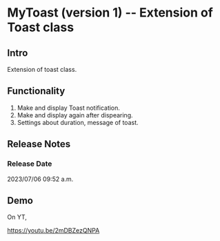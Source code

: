 # MyToast (version 1) -- Extension of Toast class
## Intro
Extension of toast class.

## Functionality
1. Make and display Toast notification.
2. Make and display again after dispearing.
3. Settings about duration, message of toast.

## Release Notes
### Release Date
2023/07/06 09:52 a.m.

## Demo
On YT,

https://youtu.be/2mDBZezQNPA
